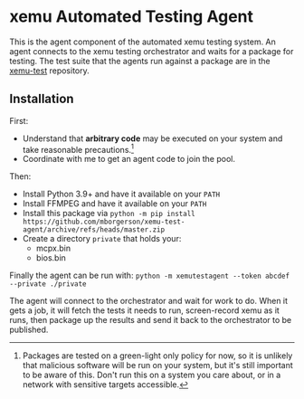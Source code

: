 xemu Automated Testing Agent
============================

This is the agent component of the automated xemu testing system. An agent connects to the xemu testing orchestrator and waits for a package for testing. The test suite that the agents run against a package are in the [xemu-test](https://github.com/mborgerson/xemu-test) repository.

Installation
------------

First:
* Understand that **arbitrary code** may be executed on your system and take reasonable precautions.[^1]
* Coordinate with me to get an agent code to join the pool.

Then:
* Install Python 3.9+ and have it available on your `PATH`
* Install FFMPEG and have it available on your `PATH`
* Install this package via `python -m pip install https://github.com/mborgerson/xemu-test-agent/archive/refs/heads/master.zip`
* Create a directory `private` that holds your:
  * mcpx.bin
  * bios.bin

Finally the agent can be run with: `python -m xemutestagent --token abcdef --private ./private`

The agent will connect to the orchestrator and wait for work to do. When it gets a job, it will fetch the tests it needs to run, screen-record xemu as it runs, then package up the results and send it back to the orchestrator to be published.

[^1]: Packages are tested on a green-light only policy for now, so it is unlikely that malicious software will be run on your system, but it's still important to be aware of this. Don't run this on a system you care about, or in a network with sensitive targets accessible.
